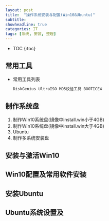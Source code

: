 ```yaml
---
layout: post
title:  "操作系统安装与配置(Win10&Ubuntu)"
subtitle: 
showheadline: true
categories: IT
tags: [系统, 安装, 整理]
---
```


* TOC
{:toc}

## 常用工具
	
-	常用工具列表
	```bash
	DiskGenius UltraISO MD5校验工具 BOOTICE4
	```


## 制作系统盘
1. 制作Win10系统盘(镜像中install.win小于4GB)
2. 制作Win10系统盘(镜像中install.win大于4GB)
3. Ubuntu
4. 制作多系统安装盘

## 安装与激活Win10

## Win10配置及常用软件安装

## 安装Ubuntu

## Ubuntu系统设置及



<!--\{\{ page.date - 28800 | date: "%Y-%m-%d %H:%M" }}-->

